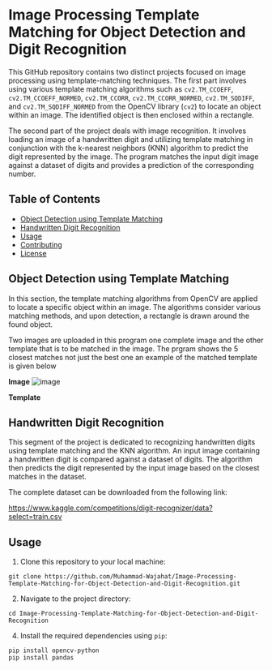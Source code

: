 # Image Processing Template Matching for Object Detection and Digit Recognition

This GitHub repository contains two distinct projects focused on image processing using template-matching techniques. The first part involves using various template matching algorithms such as `cv2.TM_CCOEFF`, `cv2.TM_CCOEFF_NORMED`, `cv2.TM_CCORR`, `cv2.TM_CCORR_NORMED`, `cv2.TM_SQDIFF`, and `cv2.TM_SQDIFF_NORMED` from the OpenCV library (`cv2`) to locate an object within an image. The identified object is then enclosed within a rectangle.

The second part of the project deals with image recognition. It involves loading an image of a handwritten digit and utilizing template matching in conjunction with the k-nearest neighbors (KNN) algorithm to predict the digit represented by the image. The program matches the input digit image against a dataset of digits and provides a prediction of the corresponding number.

## Table of Contents
- [Object Detection using Template Matching](#object-detection-using-template-matching)
- [Handwritten Digit Recognition](#handwritten-digit-recognition)
- [Usage](#usage)
- [Contributing](#contributing)
- [License](#license)

## Object Detection using Template Matching

In this section, the template matching algorithms from OpenCV are applied to locate a specific object within an image. The algorithms consider various matching methods, and upon detection, a rectangle is drawn around the found object.

Two images are uploaded in this program one complete image and the other template that is to be matched in the image. The prgram shows the 5 closest matches not just the best one 
an example of the matched template is given below

**Image**
![image](https://github.com/Muhammad-Wajahat/Image-Processing-Template-Matching-for-Object-Detection-and-Digit-Recognition/assets/55240166/30499e00-2d8e-4a99-a090-92b7f88b6f93)

**Template**

## Handwritten Digit Recognition

This segment of the project is dedicated to recognizing handwritten digits using template matching and the KNN algorithm. An input image containing a handwritten digit is compared against a dataset of digits. The algorithm then predicts the digit represented by the input image based on the closest matches in the dataset.

The complete dataset can be downloaded from the following link:

https://www.kaggle.com/competitions/digit-recognizer/data?select=train.csv


## Usage

1. Clone this repository to your local machine:
```
git clone https://github.com/Muhammad-Wajahat/Image-Processing-Template-Matching-for-Object-Detection-and-Digit-Recognition.git
```

2. Navigate to the project directory:

```
cd Image-Processing-Template-Matching-for-Object-Detection-and-Digit-Recognition
```


4. Install the required dependencies using `pip`:

```
pip install opencv-python
pip install pandas

```

